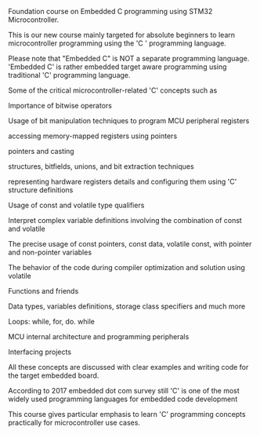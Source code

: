 Foundation course on Embedded C programming using STM32 Microcontroller.

This is our new course mainly targeted for absolute beginners to learn microcontroller programming using the 'C ' programming language.

Please note that "Embedded C" is NOT a separate programming language. 'Embedded C' is rather embedded target aware programming using traditional 'C' programming language.

Some of the critical microcontroller-related 'C' concepts such as

Importance of bitwise operators

Usage of bit manipulation techniques to program MCU peripheral registers

accessing memory-mapped registers using pointers

pointers and casting

structures, bitfields, unions, and bit extraction techniques

representing hardware registers details and configuring them using 'C' structure definitions

Usage of const and volatile type qualifiers

Interpret complex variable definitions involving the combination of const and volatile

The precise usage of const pointers, const data, volatile const, with pointer and non-pointer variables

The behavior of the code during compiler optimization and solution using volatile

Functions and friends

Data types, variables definitions, storage class specifiers and much more

Loops: while, for, do. while

MCU internal architecture and programming peripherals

Interfacing projects

All these concepts are discussed with clear examples and writing code for the target embedded board.

According to 2017 embedded dot com survey still 'C' is one of the most widely used programming languages  for embedded code development

This course gives particular emphasis to learn 'C' programming concepts practically for microcontroller use cases.
